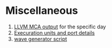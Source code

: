 # Miscellaneous

1. [LLVM MCA output](/misc/llvm_mca_output.md) for the specific day
2. [Execuration units and port details](/misc/cpu_details.md)
3. [wave generator script](/misc/gen_wav.py)